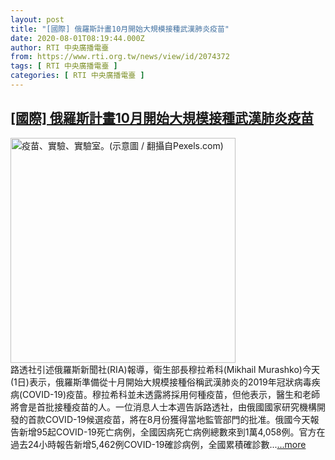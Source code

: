 ```yaml
---
layout: post
title: "[國際] 俄羅斯計畫10月開始大規模接種武漢肺炎疫苗"
date: 2020-08-01T08:19:44.000Z
author: RTI 中央廣播電臺
from: https://www.rti.org.tw/news/view/id/2074372
tags: [ RTI 中央廣播電臺 ]
categories: [ RTI 中央廣播電臺 ]
---
```

<!--1596269984000-->
[[國際] 俄羅斯計畫10月開始大規模接種武漢肺炎疫苗](https://www.rti.org.tw/news/view/id/2074372)
------

<div>
<img src="https://static.rti.org.tw/assets/thumbnails/2020/03/21/c5bf696dbc8a7cf0f045bf6ad0f25e89.jpeg" width="360" alt="疫苗、實驗、實驗室。(示意圖 / 翻攝自Pexels.com)" title="疫苗、實驗、實驗室。(示意圖 / 翻攝自Pexels.com)"><br>路透社引述俄羅斯新聞社(RIA)報導，衛生部長穆拉希科(Mikhail Murashko)今天(1日)表示，俄羅斯準備從十月開始大規模接種俗稱武漢肺炎的2019年冠狀病毒疾病(COVID-19)疫苗。穆拉希科並未透露將採用何種疫苗，但他表示，醫生和老師將會是首批接種疫苗的人。一位消息人士本週告訴路透社，由俄國國家研究機構開發的首款COVID-19候選疫苗，將在8月份獲得當地監管部門的批准。俄國今天報告新增95起COVID-19死亡病例，全國因病死亡病例總數來到1萬4,058例。官方在過去24小時報告新增5,462例COVID-19確診病例，全國累積確診數...<a target="_blank" href="https://www.rti.org.tw/news/view/id/2074372">...more</a>
</div>
